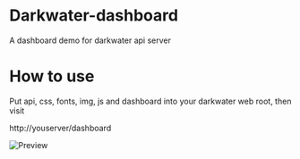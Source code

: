 # Darkwater-dashboard
A dashboard demo for darkwater api server
# How to use
Put api, css, fonts, img, js and dashboard into your darkwater web root, then visit 

http://youserver/dashboard

![Preview](https://user-images.githubusercontent.com/38799701/167423333-e143b558-b094-409f-9585-61984fbee997.png)
